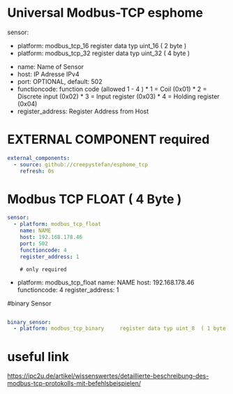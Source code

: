 # Universal Modbus-TCP esphome

sensor:

  - platform: modbus_tcp_16     register data typ uint_16  ( 2 byte )
  - platform: modbus_tcp_32     register data typ uint_32  ( 4 byte )
  

* name:      Name of Sensor
* host: IP Adresse IPv4
* port: OPTIONAL, default: 502
* functioncode: function code  (allowed 1 - 4 ) 
              * 1 = Coil               (0x01)
              * 2 = Discrete input     (0x02)
              * 3 = Input register     (0x03)
              * 4 = Holding register   (0x04)
* register_address: Register Address from Host

# EXTERNAL COMPONENT required
```yaml
external_components:
  - source: github://creepystefan/esphome_tcp
    refresh: 0s
```

# Modbus TCP  FLOAT  ( 4 Byte )
```yaml
sensor:
  - platform: modbus_tcp_float
    name: NAME
    host: 192.168.178.46
    port: 502
    functioncode: 4
    register_address: 1
```
   
        # only required
  - platform: modbus_tcp_float
    name: NAME
    host: 192.168.178.46
    functioncode: 4
    register_address: 1



#binary Sensor
```yaml

binary_sensor:
  - platform: modbus_tcp_binary     register data typ uint_8  ( 1 byte ) / 1 bit = 1 or 0
```

# useful link
https://ipc2u.de/artikel/wissenswertes/detaillierte-beschreibung-des-modbus-tcp-protokolls-mit-befehlsbeispielen/
